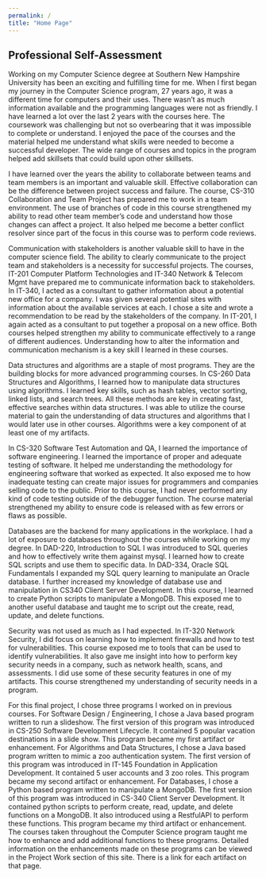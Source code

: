 ```yaml
---
permalink: /
title: "Home Page"
---
```


## Professional Self-Assessment

Working on my Computer Science degree at Southern New Hampshire University has been an exciting and fulfilling time for me.  When I first began my journey in the Computer Science program, 27 years ago, it was a different time for computers and their uses.  There wasn’t as much information available and the programming languages were not as friendly.  I have learned a lot over the last 2 years with the courses here.  The coursework was challenging but not so overbearing that it was impossible to complete or understand.  I enjoyed the pace of the courses and the material helped me understand what skills were needed to become a successful developer.  The wide range of courses and topics in the program helped add skillsets that could build upon other skillsets.

I have learned over the years the ability to collaborate between teams and team members is an important and valuable skill.  Effective collaboration can be the difference between project success and failure.  The course, CS-310 Collaboration and Team Project has prepared me to work in a team environment.  The use of branches of code in this course strengthened my ability to read other team member’s code and understand how those changes can affect a project.  It also helped me become a better conflict resolver since part of the focus in this course was to perform code reviews.

Communication with stakeholders is another valuable skill to have in the computer science field.  The ability to clearly communicate to the project team and stakeholders is a necessity for successful projects.  The courses, IT-201 Computer Platform Technologies and IT-340 Network & Telecom Mgmt have prepared me to communicate information back to stakeholders.  In IT-340, I acted as a consultant to gather information about a potential new office for a company.  I was given several potential sites with information about the available services at each.  I chose a site and wrote a recommendation to be read by the stakeholders of the company.  In IT-201, I again acted as a consultant to put together a proposal on a new office.  Both courses helped strengthen my ability to communicate effectively to a range of different audiences.  Understanding how to alter the information and communication mechanism is a key skill I learned in these courses.

Data structures and algorithms are a staple of most programs.  They are the building blocks for more advanced programming courses.  In CS-260 Data Structures and Algorithms, I learned how to manipulate data structures using algorithms.  I learned key skills, such as hash tables, vector sorting, linked lists, and search trees.  All these methods are key in creating fast, effective searches within data structures.  I was able to utilize the course material to gain the understanding of data structures and algorithms that I would later use in other courses.  Algorithms were a key component of at least one of my artifacts.

In CS-320 Software Test Automation and QA, I learned the importance of software engineering.  I learned the importance of proper and adequate testing of software.  It helped me understanding the methodology for engineering software that worked as expected.  It also exposed me to how inadequate testing can create major issues for programmers and companies selling code to the public.  Prior to this course, I had never performed any kind of code testing outside of the debugger function.  The course material strengthened my ability to ensure code is released with as few errors or flaws as possible.

Databases are the backend for many applications in the workplace.  I had a lot of exposure to databases throughout the courses while working on my degree.  In DAD-220, Introduction to SQL I was introduced to SQL queries and how to effectively write them against mysql.  I learned how to create SQL scripts and use them to specific data.  In DAD-334, Oracle SQL Fundamentals I expanded my SQL query learning to manipulate an Oracle database.  I further increased my knowledge of database use and manipulation in CS340 Client Server Development.  In this course, I learned to create Python scripts to manipulate a MongoDB.  This exposed me to another useful database and taught me to script out the create, read, update, and delete functions.

Security was not used as much as I had expected.  In IT-320 Network Security, I did focus on learning how to implement firewalls and how to test for vulnerabilities.  This course exposed me to tools that can be used to identify vulnerabilities.  It also gave me insight into how to perform key security needs in a company, such as network health, scans, and assessments.  I did use some of these security features in one of my artifacts.  This course strengthened my understanding of security needs in a program.

For this final project, I chose three programs I worked on in previous courses.  For Software Design / Engineering, I chose a Java based program written to run a slideshow.  The first version of this program was introduced in CS-250 Software Development Lifecycle.  It contained 5 popular vacation destinations in a slide show.  This program became my first artifact or enhancement.  For Algorithms and Data Structures, I chose a Java based program written to mimic a zoo authentication system.  The first version of this program was introduced in IT-145 Foundation in Application Development.  It contained 5 user accounts and 3 zoo roles.  This program became my second artifact or enhancement.  For Databases, I chose a Python based program written to manipulate a MongoDB.  The first version of this program was introduced in CS-340 Client Server Development.  It contained python scripts to perform create, read, update, and delete functions on a MongoDB.  It also introduced using a RestfulAPI to perform these functions.  This program became my third artifact or enhancement.  The courses taken throughout the Computer Science program taught me how to enhance and add additional functions to these programs.  Detailed information on the enhancements made on these programs can be viewed in the Project Work section of this site.  There is a link for each artifact on that page.
